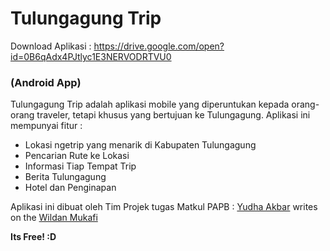 # Tulungagung Trip 

Download Aplikasi : https://drive.google.com/open?id=0B6qAdx4PJtlyc1E3NERVODRTVU0

### (Android App)
Tulungagung Trip adalah aplikasi mobile yang diperuntukan kepada orang-orang traveler, tetapi khusus yang bertujuan ke Tulungagung. Aplikasi ini mempunyai fitur :

  - Lokasi ngetrip yang menarik di Kabupaten Tulungagung
  - Pencarian Rute ke Lokasi
  - Informasi Tiap Tempat Trip
  - Berita Tulungagung
  - Hotel dan Penginapan

Aplikasi ini dibuat oleh Tim Projek tugas Matkul PAPB : [Yudha Akbar] writes on the [Wildan Mukafi]

**Its Free! :D**

   [yudha akbar]: <http://github.com/akbaryu>
   [wildan mukafi]: <http://github.com/wildankafie>
   
